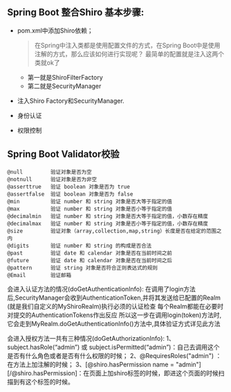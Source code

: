 
## Spring Boot 整合Shiro 基本步骤:

   *  pom.xml中添加Shiro依赖；
      >在Spring中注入类都是使用配置文件的方式，在Spring Boot中是使用注解的方式，那么应该如何进行实现呢？
       最简单的配置就是注入这两个类就ok了 
      * 第一就是ShiroFilterFactory
      * 第二就是SecurityManager
   
   *  注入Shiro Factory和SecurityManager.
   
   *  身份认证
   
   *  权限控制
   
   
## Spring Boot Validator校验
    @null         验证对象是否为空
    @notnull      验证对象是否为非空
    @asserttrue   验证 boolean 对象是否为 true
    @assertfalse  验证 boolean 对象是否为 false
    @min          验证 number 和 string 对象是否大等于指定的值
    @max          验证 number 和 string 对象是否小等于指定的值
    @decimalmin   验证 number 和 string 对象是否大等于指定的值，小数存在精度
    @decimalmax   验证 number 和 string 对象是否小等于指定的值，小数存在精度
    @size         验证对象（array,collection,map,string）长度是否在给定的范围之内
    @digits       验证 number 和 string 的构成是否合法
    @past         验证 date 和 calendar 对象是否在当前时间之前
    @future       验证 date 和 calendar 对象是否在当前时间之后
    @pattern      验证 string 对象是否符合正则表达式的规则
    @Email        验证邮箱
   
会进入认证方法的情况(doGetAuthenticationInfo):
 在调用了login方法后,SecurityManager会收到AuthenticationToken,并将其发送给已配置的Realm (就是我们自定义的MyShiroRealm)执行必须的认证检查
 每个Realm都能在必要时对提交的AuthenticationTokens作出反应
 所以这一步在调用login(token)方法时,它会走到MyRealm.doGetAuthenticationInfo()方法中,具体验证方式详见此方法

 
   
会进入授权方法一共有三种情况(doGetAuthorizationInfo):
1、subject.hasRole(“admin”) 或 subject.isPermitted(“admin”)：自己去调用这个是否有什么角色或者是否有什么权限的时候；
2、@RequiresRoles("admin") ：在方法上加注解的时候；
3、[@shiro.hasPermission name = "admin"][/@shiro.hasPermission]：在页面上加shiro标签的时候，即进这个页面的时候扫描到有这个标签的时候。

